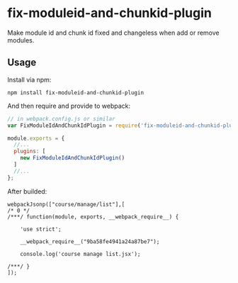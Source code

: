 # fix-moduleid-and-chunkid-plugin

Make module id and chunk id fixed and changeless when add or remove modules.

## Usage

Install via npm:

```shell
npm install fix-moduleid-and-chunkid-plugin
```

And then require and provide to webpack:

```javascript
// in webpack.config.js or similar
var FixModuleIdAndChunkIdPlugin = require('fix-moduleid-and-chunkid-plugin');

module.exports = {
  //...
  plugins: [
    new FixModuleIdAndChunkIdPlugin()
  ]
  //...
};
```

After builded:

```javascipt
webpackJsonp(["course/manage/list"],[
/* 0 */
/***/ function(module, exports, __webpack_require__) {

    'use strict';

    __webpack_require__("9ba58fe4941a24a87be7");

    console.log('course manage list.jsx');

/***/ }
]);
```
